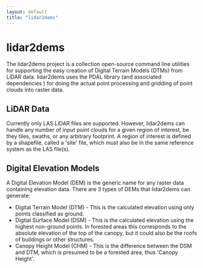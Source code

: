 ```yaml
---
layout: default
title: "lidar2dems"
---
```


# lidar2dems
The lidar2dems project is a collection open-source command line utilities for supporting the easy creation of
 Digital Terrain Models (DTMs) from LiDAR data. lidar2dems uses the PDAL library (and associated dependencies
) for doing the actual point processing and gridding of point clouds into raster data.

## LiDAR Data
Currently only LAS LiDAR files are supported. However, lidar2dems can handle any number of input point clouds for a given region of interest, be they tiles, swaths, or any arbitrary footprint. A region of interest is defined by a shapefile, called a 'site' file, which must also be in the same reference system as the LAS file(s).

## Digital Elevation Models
A Digital Elevation Model (DEM) is the generic name for any raster data containing elevation data. There are 3 types of DEMs that lidar2dems can generate:
* Digital Terrain Model (DTM) - This is the calculated elevation using only points classified as ground.
* Digtial Surface Model (DSM) - This is the calculated elevation using the highest non-ground points. In forested areas this corresponds to the absolute elevation of the top of the canopy, but it could also be the roofs of buildings or other structures.
* Canopy Height Model (CHM) - This is the difference between the DSM and DTM, which is presumed to be a forested area, thus 'Canopy Height'.
